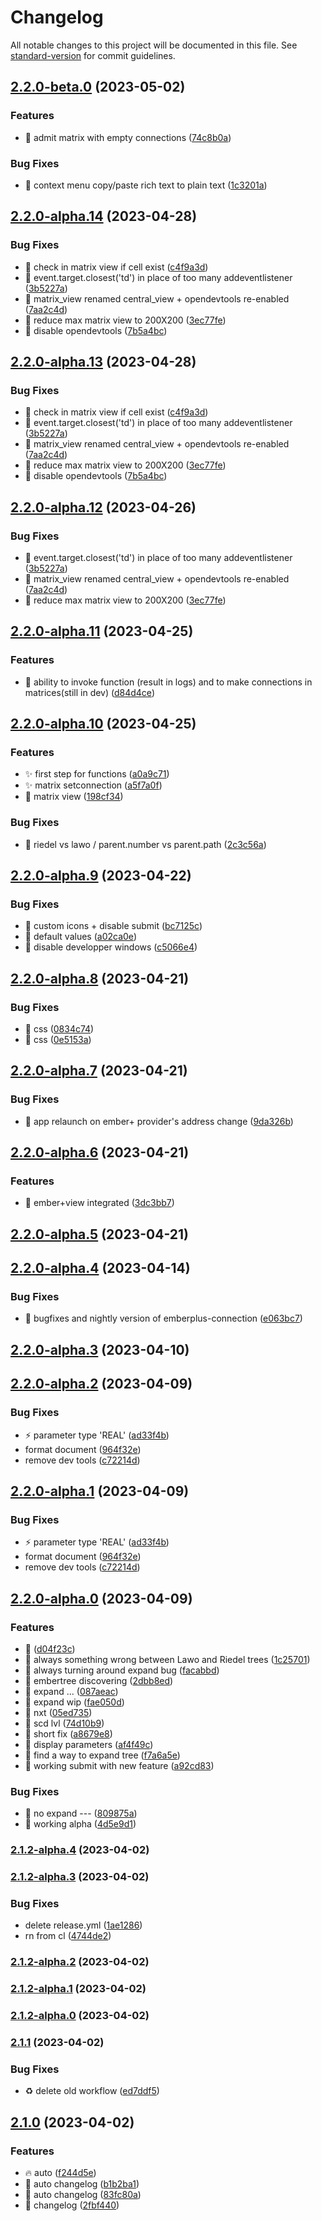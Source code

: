 # Changelog

All notable changes to this project will be documented in this file. See [standard-version](https://github.com/conventional-changelog/standard-version) for commit guidelines.

## [2.2.0-beta.0](https://github.com/dewiweb/MCxOSCnext/compare/v2.2.0-alpha.14...v2.2.0-beta.0) (2023-05-02)


### Features

* :bug: admit matrix with empty connections ([74c8b0a](https://github.com/dewiweb/MCxOSCnext/commit/74c8b0a5a83de9808e99c0e663ef899b30ce791f))


### Bug Fixes

* :bug: context menu copy/paste rich text to plain text ([1c3201a](https://github.com/dewiweb/MCxOSCnext/commit/1c3201aa9dd7f1418cf80ffb5889fe779e4513a2))

## [2.2.0-alpha.14](https://github.com/dewiweb/MCxOSCnext/compare/v2.2.0-alpha.11...v2.2.0-alpha.14) (2023-04-28)


### Bug Fixes

* :bug: check in matrix view if cell exist ([c4f9a3d](https://github.com/dewiweb/MCxOSCnext/commit/c4f9a3d4b91f60fc0974c7ed2e3711635fadcd54))
* :bug: event.target.closest('td') in place of too many addeventlistener ([3b5227a](https://github.com/dewiweb/MCxOSCnext/commit/3b5227a5382946b26cd1e503443ac24d268105b5))
* :bug: matrix_view renamed central_view + opendevtools re-enabled ([7aa2c4d](https://github.com/dewiweb/MCxOSCnext/commit/7aa2c4df1451f7a9881f832c79b7c289e40cecf4))
* :bug: reduce max matrix view to 200X200 ([3ec77fe](https://github.com/dewiweb/MCxOSCnext/commit/3ec77fea9fa2dfdc5e41b1e446eab1bbd85da9c5))
* :memo: disable opendevtools ([7b5a4bc](https://github.com/dewiweb/MCxOSCnext/commit/7b5a4bc2af833662912b6c8163a2ffd049110984))

## [2.2.0-alpha.13](https://github.com/dewiweb/MCxOSCnext/compare/v2.2.0-alpha.11...v2.2.0-alpha.13) (2023-04-28)


### Bug Fixes

* :bug: check in matrix view if cell exist ([c4f9a3d](https://github.com/dewiweb/MCxOSCnext/commit/c4f9a3d4b91f60fc0974c7ed2e3711635fadcd54))
* :bug: event.target.closest('td') in place of too many addeventlistener ([3b5227a](https://github.com/dewiweb/MCxOSCnext/commit/3b5227a5382946b26cd1e503443ac24d268105b5))
* :bug: matrix_view renamed central_view + opendevtools re-enabled ([7aa2c4d](https://github.com/dewiweb/MCxOSCnext/commit/7aa2c4df1451f7a9881f832c79b7c289e40cecf4))
* :bug: reduce max matrix view to 200X200 ([3ec77fe](https://github.com/dewiweb/MCxOSCnext/commit/3ec77fea9fa2dfdc5e41b1e446eab1bbd85da9c5))
* :memo: disable opendevtools ([7b5a4bc](https://github.com/dewiweb/MCxOSCnext/commit/7b5a4bc2af833662912b6c8163a2ffd049110984))

## [2.2.0-alpha.12](https://github.com/dewiweb/MCxOSCnext/compare/v2.2.0-alpha.11...v2.2.0-alpha.12) (2023-04-26)


### Bug Fixes

* :bug: event.target.closest('td') in place of too many addeventlistener ([3b5227a](https://github.com/dewiweb/MCxOSCnext/commit/3b5227a5382946b26cd1e503443ac24d268105b5))
* :bug: matrix_view renamed central_view + opendevtools re-enabled ([7aa2c4d](https://github.com/dewiweb/MCxOSCnext/commit/7aa2c4df1451f7a9881f832c79b7c289e40cecf4))
* :bug: reduce max matrix view to 200X200 ([3ec77fe](https://github.com/dewiweb/MCxOSCnext/commit/3ec77fea9fa2dfdc5e41b1e446eab1bbd85da9c5))

## [2.2.0-alpha.11](https://github.com/dewiweb/MCxOSCnext/compare/v2.2.0-alpha.10...v2.2.0-alpha.11) (2023-04-25)


### Features

* :memo: ability to invoke function (result in logs) and to make connections in matrices(still in dev) ([d84d4ce](https://github.com/dewiweb/MCxOSCnext/commit/d84d4ce3feb28f171120a749bc4e11deb119f346))

## [2.2.0-alpha.10](https://github.com/dewiweb/MCxOSCnext/compare/v2.2.0-alpha.9...v2.2.0-alpha.10) (2023-04-25)


### Features

* :sparkles: first step for functions ([a0a9c71](https://github.com/dewiweb/MCxOSCnext/commit/a0a9c713d7d5e65ad7facfd170ae258aa6886b35))
* :sparkles: matrix setconnection ([a5f7a0f](https://github.com/dewiweb/MCxOSCnext/commit/a5f7a0ff6b083e6ec33b5718a95ef19d1ad22ab5))
* :tada: matrix view ([198cf34](https://github.com/dewiweb/MCxOSCnext/commit/198cf34358c41dac312c123f16b3d4aa327ffd93))


### Bug Fixes

* :bug: riedel vs lawo / parent.number vs parent.path ([2c3c56a](https://github.com/dewiweb/MCxOSCnext/commit/2c3c56a4f38e0009f9ebd70b426f6501966757b9))

## [2.2.0-alpha.9](https://github.com/dewiweb/MCxOSCnext/compare/v2.2.0-alpha.8...v2.2.0-alpha.9) (2023-04-22)


### Bug Fixes

* :bug: custom icons + disable submit ([bc7125c](https://github.com/dewiweb/MCxOSCnext/commit/bc7125cdaca06c6dcdce9bcf825e1de126994247))
* :bug: default values ([a02ca0e](https://github.com/dewiweb/MCxOSCnext/commit/a02ca0e966524a0a8734da4b504c418d9a462864))
* :bug: disable developper windows ([c5066e4](https://github.com/dewiweb/MCxOSCnext/commit/c5066e4f6af4fdb9369dfd35cf12193525017c5c))

## [2.2.0-alpha.8](https://github.com/dewiweb/MCxOSCnext/compare/v2.2.0-alpha.7...v2.2.0-alpha.8) (2023-04-21)


### Bug Fixes

* :bug: css ([0834c74](https://github.com/dewiweb/MCxOSCnext/commit/0834c748dbe4bf807f43326ba02705e39f955a36))
* :bug: css ([0e5153a](https://github.com/dewiweb/MCxOSCnext/commit/0e5153aa9b0f2b372692758a464a033e312338c7))

## [2.2.0-alpha.7](https://github.com/dewiweb/MCxOSCnext/compare/v2.2.0-alpha.6...v2.2.0-alpha.7) (2023-04-21)


### Bug Fixes

* :bug: app relaunch on ember+ provider's address change ([9da326b](https://github.com/dewiweb/MCxOSCnext/commit/9da326b394a0146d22be99d235998599f2ee09f0))

## [2.2.0-alpha.6](https://github.com/dewiweb/MCxOSCnext/compare/v2.2.0-alpha.5...v2.2.0-alpha.6) (2023-04-21)


### Features

* :tada: ember+view integrated ([3dc3bb7](https://github.com/dewiweb/MCxOSCnext/commit/3dc3bb70f3c58918e9f17fbfa63d8d70e8ccf138))

## [2.2.0-alpha.5](https://github.com/dewiweb/MCxOSCnext/compare/v2.2.0-alpha.4...v2.2.0-alpha.5) (2023-04-21)

## [2.2.0-alpha.4](https://github.com/dewiweb/MCxOSCnext/compare/v2.1.2-alpha.4...v2.2.0-alpha.4) (2023-04-14)


### Bug Fixes

* :bug: bugfixes and nightly version of emberplus-connection ([e063bc7](https://github.com/dewiweb/MCxOSCnext/commit/e063bc71b509b57c7479d9035657df83fe6efd35))

## [2.2.0-alpha.3](https://github.com/dewiweb/MCxOSCnext/compare/v2.2.0-alpha.2...v2.2.0-alpha.3) (2023-04-10)

## [2.2.0-alpha.2](https://github.com/dewiweb/MCxOSCnext/compare/v2.2.0-alpha.0...v2.2.0-alpha.2) (2023-04-09)


### Bug Fixes

* :zap: parameter type  'REAL' ([ad33f4b](https://github.com/dewiweb/MCxOSCnext/commit/ad33f4bbf19e94dc07c30aa050c9170d825ee323))
* format document ([964f32e](https://github.com/dewiweb/MCxOSCnext/commit/964f32e8342dc83cea908dc9be7207e0c0006ac6))
* remove dev tools ([c72214d](https://github.com/dewiweb/MCxOSCnext/commit/c72214d080d79c13b747a5bd0ac5e666327014c8))

## [2.2.0-alpha.1](https://github.com/dewiweb/MCxOSCnext/compare/v2.2.0-alpha.0...v2.2.0-alpha.1) (2023-04-09)


### Bug Fixes

* :zap: parameter type  'REAL' ([ad33f4b](https://github.com/dewiweb/MCxOSCnext/commit/ad33f4bbf19e94dc07c30aa050c9170d825ee323))
* format document ([964f32e](https://github.com/dewiweb/MCxOSCnext/commit/964f32e8342dc83cea908dc9be7207e0c0006ac6))
* remove dev tools ([c72214d](https://github.com/dewiweb/MCxOSCnext/commit/c72214d080d79c13b747a5bd0ac5e666327014c8))

## [2.2.0-alpha.0](https://github.com/dewiweb/MCxOSCnext/compare/v2.1.2-alpha.4...v2.2.0-alpha.0) (2023-04-09)


### Features

* :memo: ([d04f23c](https://github.com/dewiweb/MCxOSCnext/commit/d04f23caf7183d144b4d1f0e9e4902bd598d1ae1))
* :memo: always something wrong between Lawo and Riedel trees ([1c25701](https://github.com/dewiweb/MCxOSCnext/commit/1c25701364de704bed8b8baf665e50989478623f))
* :memo: always turning around expand bug ([facabbd](https://github.com/dewiweb/MCxOSCnext/commit/facabbd8cf9d435bdcfc14abbe1cc9c33faac9fc))
* :memo: embertree discovering ([2dbb8ed](https://github.com/dewiweb/MCxOSCnext/commit/2dbb8edd709972e162406782844c50aced4e9004))
* :memo: expand ... ([087aeac](https://github.com/dewiweb/MCxOSCnext/commit/087aeac3ac56cd4aaaabd6718cacf33f0c159003))
* :memo: expand wip ([fae050d](https://github.com/dewiweb/MCxOSCnext/commit/fae050dd03ca0277295491c7d3da97da4898de4b))
* :memo: nxt ([05ed735](https://github.com/dewiweb/MCxOSCnext/commit/05ed735a642c0dbed011c735652a7d633dc87df2))
* :memo: scd lvl ([74d10b9](https://github.com/dewiweb/MCxOSCnext/commit/74d10b93d3e478a0c88acf6ce2bffb470fc1f6d3))
* :memo: short fix ([a8679e8](https://github.com/dewiweb/MCxOSCnext/commit/a8679e8b11767d305a3487ed5fca274c796554e6))
* :rocket: display  parameters ([af4f49c](https://github.com/dewiweb/MCxOSCnext/commit/af4f49c31d9715898178e74d7734945003de43c0))
* :rocket: find a way to expand tree ([f7a6a5e](https://github.com/dewiweb/MCxOSCnext/commit/f7a6a5ece2826709bd7038e1f310b6a1ac9aa6e4))
* :rocket: working submit with new feature ([a92cd83](https://github.com/dewiweb/MCxOSCnext/commit/a92cd837b767c47952d285ed205f3303798f17bb))


### Bug Fixes

* :memo: no expand --- ([809875a](https://github.com/dewiweb/MCxOSCnext/commit/809875a11b651c278cbf2176fe732bb2a2457c73))
* :rocket: working alpha ([4d5e9d1](https://github.com/dewiweb/MCxOSCnext/commit/4d5e9d128f1ed35d2d983bed45cf3a6bf02eef75))

### [2.1.2-alpha.4](https://github.com/dewiweb/MCxOSCnext/compare/v2.1.2-alpha.3...v2.1.2-alpha.4) (2023-04-02)

### [2.1.2-alpha.3](https://github.com/dewiweb/MCxOSCnext/compare/v2.1.2-alpha.2...v2.1.2-alpha.3) (2023-04-02)


### Bug Fixes

* delete release.yml ([1ae1286](https://github.com/dewiweb/MCxOSCnext/commit/1ae128671819d8229293838e0b08c1cb734e5c36))
* rn from cl ([4744de2](https://github.com/dewiweb/MCxOSCnext/commit/4744de213b52f2cbb59190c3cb3048dcbed53b21))

### [2.1.2-alpha.2](https://github.com/dewiweb/MCxOSCnext/compare/v2.1.2-alpha.1...v2.1.2-alpha.2) (2023-04-02)

### [2.1.2-alpha.1](https://github.com/dewiweb/MCxOSCnext/compare/v2.1.2-alpha.0...v2.1.2-alpha.1) (2023-04-02)

### [2.1.2-alpha.0](https://github.com/dewiweb/MCxOSCnext/compare/v2.1.1...v2.1.2-alpha.0) (2023-04-02)

### [2.1.1](https://github.com/dewiweb/MCxOSCnext/compare/v2.1.0...v2.1.1) (2023-04-02)


### Bug Fixes

* :recycle: delete old workflow ([ed7ddf5](https://github.com/dewiweb/MCxOSCnext/commit/ed7ddf5ea021e5288fb592feaf9e14557daabc8e))

## [2.1.0](https://github.com/dewiweb/MCxOSCnext/compare/v2.1.0-beta.7...v2.1.0) (2023-04-02)


### Features

* :fire: auto ([f244d5e](https://github.com/dewiweb/MCxOSCnext/commit/f244d5ec5176abb1cfb32cc74b01072017347500))
* :rocket: auto changelog ([b1b2ba1](https://github.com/dewiweb/MCxOSCnext/commit/b1b2ba15a1d39c5c7c68c849301b860ae8076ff1))
* :rocket: auto changelog ([83fc80a](https://github.com/dewiweb/MCxOSCnext/commit/83fc80ad6c696438eee29c6b6a9cb393b66650fb))
* :rocket: changelog ([2fbf440](https://github.com/dewiweb/MCxOSCnext/commit/2fbf440a3ce8355caeebc010084d34e412d229a0))

